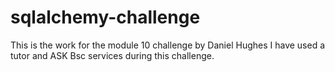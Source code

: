 # sqlalchemy-challenge
This is the work for the module 10 challenge by Daniel Hughes
I have used a tutor and ASK Bsc services during this challenge.
